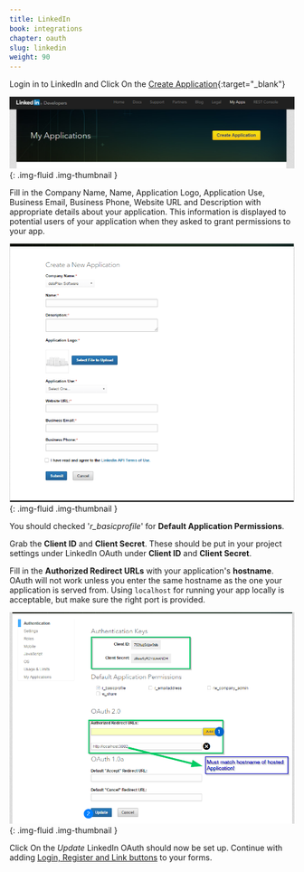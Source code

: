 ```yaml
---
title: LinkedIn
book: integrations
chapter: oauth
slug: linkedin
weight: 90
---
```

Login in to LinkedIn and Click On the [Create Application](https://www.linkedin.com/developer/apps){:target="_blank"}

![](/assets/img/oauth/linkedinoauth-create-application.png){: .img-fluid .img-thumbnail }

Fill in the Company Name, Name, Application Logo, Application Use, Business Email, Business Phone, Website URL and Description with appropriate details about your application. This information is displayed to potential users of your application when they asked to grant permissions to your app.

![](/assets/img/oauth/linkedinoauth-create-application-form.png){: .img-fluid .img-thumbnail }

You should checked '*r_basicprofile*' for **Default Application Permissions**.

Grab the **Client ID** and **Client Secret**. These should be put in your project settings under LinkedIn OAuth under **Client ID** and **Client Secret**.
 
Fill in the **Authorized Redirect URLs** with your application's **hostname**. OAuth will not work unless you enter the same hostname as the one your application is served from. Using `localhost` for running your app locally is acceptable, but make sure the right port is provided.

![](/assets/img/oauth/linkedinoauth-settings.png){: .img-fluid .img-thumbnail }

Click On the *Update*
LinkedIn OAuth should now be set up. Continue with adding [Login, Register and Link buttons](#button) to your forms.
